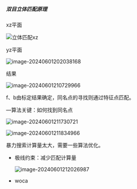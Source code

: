 ##### 双目立体匹配原理

xz平面

![立体匹配xz](images\立体匹配算法.png)

yz平面

![image-20240601202038168](images\立体匹配算法2.png)

结果

![image-20240601210729966](images\立体匹配算法3.png)

f、b由标定结果确定，同名点的寻找则通过特征点匹配。

—算法关键：如何找到同名点

![image-20240601211730721](images\立体匹配算法4.png)

![image-20240601211834966](images\立体匹配算法5.png)

暴力搜索计算量太大，需要一些算法优化。

- 极线约束：减少匹配计算量

  ![image-20240601212026987](images\立体匹配算法6png)
  
- woca
